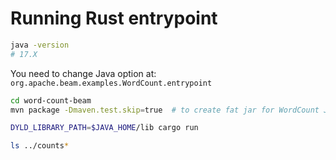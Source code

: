 # Running Rust entrypoint

```bash
java -version
# 17.X
```

You need to change Java option at: `org.apache.beam.examples.WordCount.entrypoint`

```bash
cd word-count-beam
mvn package -Dmaven.test.skip=true  # to create fat jar for WordCount Java app

DYLD_LIBRARY_PATH=$JAVA_HOME/lib cargo run

ls ../counts*
```
